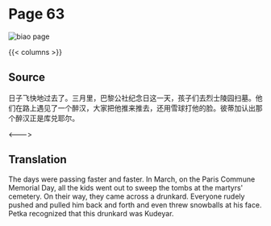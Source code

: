 # Page 63

 ![biao page](./../../../images/biao/seifert0726_biao_0057_063.jpg)

{{< columns >}}

## Source

日子飞快地过去了。三月里，巴黎公社纪念日这一天，孩子们去烈士陵园扫墓。他们在路上遇见了一个醉汉，大家把他推来推去，还用雪球打他的脸。彼蒂加认出那个醉汉正是库兑耶尔。

<--->

## Translation

The days were passing faster and faster. In March, on the Paris Commune Memorial Day, all the kids went out to sweep the tombs at the martyrs' cemetery. On their way, they came across a drunkard. Everyone rudely pushed and pulled him back and forth and even threw snowballs at his face. Petka recognized that this drunkard was Kudeyar.